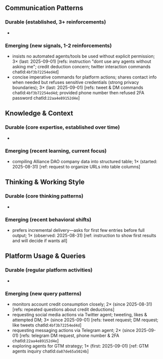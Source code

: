 ## Communication Patterns
### Durable (established, 3+ reinforcements)
-

### Emerging (new signals, 1-2 reinforcements)
- insists no automated agents/tools be used without explicit permission; 3× (last: 2025-09-01) [refs: instruction "dont use any agents without asking me"; credit deduction concern; twitter interaction commands chatId:`4bf3b72254ed4d`]
- concise imperative commands for platform actions; shares contact info when needed but refuses sensitive credentials (strong privacy boundaries); 3× (last: 2025-09-01) [refs: tweet & DM commands chatId:`4bf3b72254ed4d`; provided phone number then refused 2FA password chatId:`22aa4e89152d4e`]

## Knowledge & Context
### Durable (core expertise, established over time)
-

### Emerging (recent learning, current focus)
- compiling Alliance DAO company data into structured table; 1× (started: 2025-08-31) [ref: request to organize URLs into table columns]

## Thinking & Working Style
### Durable (core thinking patterns)
-

### Emerging (recent behavioral shifts)
- prefers incremental delivery—asks for first few entries before full output; 1× (observed: 2025-08-31) [ref: instruction to show first results and will decide if wants all]

## Platform Usage & Queries
### Durable (regular platform activities)
-

### Emerging (new query patterns)
- monitors account credit consumption closely; 2× (since 2025-08-31) [refs: repeated questions about credit deductions]
- requesting social media actions via Twitter agent; tweeting, likes & attempted DM; 3× (since 2025-09-01) [refs: tweet request; DM request; like tweets chatId:`4bf3b72254ed4d`]
- requesting messaging actions via Telegram agent; 2× (since 2025-09-01) [refs: telegram DM request, phone number & 2FA chatId:`22aa4e89152d4e`]
- exploring agents for GTM strategy; 1× (first: 2025-09-01) [ref: GTM agents inquiry chatId:`da87de65a5024b`]